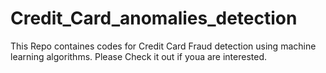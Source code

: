 # Credit_Card_anomalies_detection
This Repo containes codes for Credit Card Fraud detection using machine learning algorithms. Please Check it out if youa are interested.

